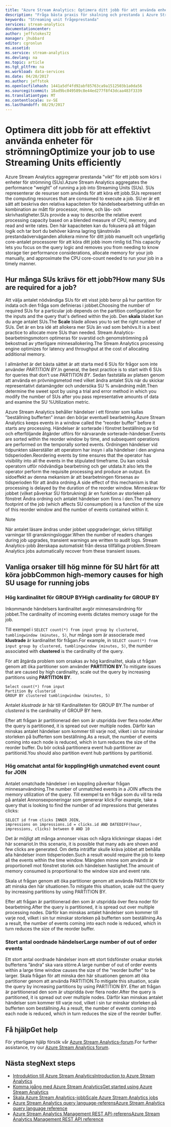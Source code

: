```yaml
---
title: "Azure Stream Analytics: Optimera ditt jobb för att använda enheter för strömning effektivt | Microsoft Docs"
description: "Fråga bästa praxis för skalning och prestanda i Azure Stream Analytics."
keywords: "Streaming unit frågeprestanda"
services: stream-analytics
documentationcenter: 
author: jeffstokes72
manager: jhubbard
editor: cgronlun
ms.assetid: 
ms.service: stream-analytics
ms.devlang: na
ms.topic: article
ms.tgt_pltfrm: na
ms.workload: data-services
ms.date: 04/20/2017
ms.author: jeffstok
ms.openlocfilehash: 1441a5df4fd92abf85763ca9a1512503b1a0da56
ms.sourcegitcommit: 18ad9bc049589c8e44ed277f8f43dcaa483f3339
ms.translationtype: MT
ms.contentlocale: sv-SE
ms.lasthandoff: 08/29/2017
---
```

# <a name="optimize-your-job-to-use-streaming-units-efficiently"></a><span data-ttu-id="48810-104">Optimera ditt jobb för att effektivt använda enheter för strömning</span><span class="sxs-lookup"><span data-stu-id="48810-104">Optimize your job to use Streaming Units efficiently</span></span>

<span data-ttu-id="48810-105">Azure Stream Analytics aggregerar prestanda ”vikt” för ett jobb som körs i enheter för strömning (SUs).</span><span class="sxs-lookup"><span data-stu-id="48810-105">Azure Stream Analytics aggregates the performance "weight" of running a job into Streaming Units (SUs).</span></span> <span data-ttu-id="48810-106">SUs representerar de resurser som används för att köra ett jobb.</span><span class="sxs-lookup"><span data-stu-id="48810-106">SUs represent the computing resources that are consumed to execute a job.</span></span> <span data-ttu-id="48810-107">SU:er är ett sätt att beskriva den relativa kapaciteten för händelsebearbetning utifrån en kombination av mått för processor, minne, och läs- och skrivhastigheter.</span><span class="sxs-lookup"><span data-stu-id="48810-107">SUs provide a way to describe the relative event processing capacity based on a blended measure of CPU, memory, and read and write rates.</span></span> <span data-ttu-id="48810-108">Den här kapaciteten kan du fokusera på att frågan logik och tar bort du behöver känna lagring tjänstnivån prestandaöverväganden allokera minne för ditt jobb manuellt och ungefärlig core-antalet processorer för att köra ditt jobb inom rimlig tid.</span><span class="sxs-lookup"><span data-stu-id="48810-108">This capacity lets you focus on the query logic and removes you from needing to know storage tier performance considerations, allocate memory for your job manually, and approximate the CPU core-count needed to run your job in a timely manner.</span></span>

## <a name="how-many-sus-are-required-for-a-job"></a><span data-ttu-id="48810-109">Hur många SUs krävs för ett jobb?</span><span class="sxs-lookup"><span data-stu-id="48810-109">How many SUs are required for a job?</span></span>

<span data-ttu-id="48810-110">Att välja antalet nödvändiga SUs för ett visst jobb beror på hur partition för indata och den fråga som definieras i jobbet.</span><span class="sxs-lookup"><span data-stu-id="48810-110">Choosing the number of required SUs for a particular job depends on the partition configuration for the inputs and the query that's defined within the job.</span></span> <span data-ttu-id="48810-111">Den **skala** bladet kan du ange antalet SUs.</span><span class="sxs-lookup"><span data-stu-id="48810-111">The **Scale** blade allows you to set the right number of SUs.</span></span> <span data-ttu-id="48810-112">Det är en bra idé att allokera mer SUs än vad som behövs.</span><span class="sxs-lookup"><span data-stu-id="48810-112">It is a best practice to allocate more SUs than needed.</span></span> <span data-ttu-id="48810-113">Stream Analytics-bearbetningsmotorn optimeras för svarstid och genomströmning på bekostnad av ytterligare minnesallokering.</span><span class="sxs-lookup"><span data-stu-id="48810-113">The Stream Analytics processing engine optimizes for latency and throughput at the cost of allocating additional memory.</span></span>

<span data-ttu-id="48810-114">I allmänhet är det bästa sättet är att starta med 6 SUs för frågor som inte använder *PARTITION BY*.</span><span class="sxs-lookup"><span data-stu-id="48810-114">In general, the best practice is to start with 6 SUs for queries that don't use *PARTITION BY*.</span></span> <span data-ttu-id="48810-115">Sedan fastställa av platsen genom att använda en prövningsmetod med vilket ändra antalet SUs när du skickar representativt datamängder och undersöka SU % användning mått.</span><span class="sxs-lookup"><span data-stu-id="48810-115">Then determine the sweet spot by using a trial and error method in which you modify the number of SUs after you pass representative amounts of data and examine the SU %Utilization metric.</span></span>

<span data-ttu-id="48810-116">Azure Stream Analytics behåller händelser i ett fönster som kallas ”beställning bufferten” innan den börjar eventuell bearbetning.</span><span class="sxs-lookup"><span data-stu-id="48810-116">Azure Stream Analytics keeps events in a window called the “reorder buffer” before it starts any processing.</span></span> <span data-ttu-id="48810-117">Händelser är sorterade i fönstret beställning av tid och efterföljande åtgärder utförs för närvarande sorterade-händelser.</span><span class="sxs-lookup"><span data-stu-id="48810-117">Events are sorted within the reorder window by time, and subsequent operations are performed on the temporally sorted events.</span></span> <span data-ttu-id="48810-118">Ordningen händelser vid tidpunkten säkerställer att operatorn har insyn i alla händelser i den angivna tidsperioden.</span><span class="sxs-lookup"><span data-stu-id="48810-118">Reordering events by time ensures that the operator has visibility into all the events in the stipulated timeframe.</span></span> <span data-ttu-id="48810-119">Du kan också operatorn utför nödvändiga bearbetning och ger utdata.</span><span class="sxs-lookup"><span data-stu-id="48810-119">It also lets the operator perform the requisite processing and produce an output.</span></span> <span data-ttu-id="48810-120">En sidoeffekt av denna mekanism är att bearbetningen försenas av tidsperioden för att ändra ordning.</span><span class="sxs-lookup"><span data-stu-id="48810-120">A side effect of this mechanism is that processing is delayed by the duration of the reorder window.</span></span> <span data-ttu-id="48810-121">Minneskrav för jobbet (vilket påverkar SU förbrukning) är en funktion av storleken på fönstret Ändra ordning och antalet händelser som finns i den.</span><span class="sxs-lookup"><span data-stu-id="48810-121">The memory footprint of the job (which affects SU consumption) is a function of the size of this reorder window and the number of events contained within it.</span></span>

> [!NOTE]
> <span data-ttu-id="48810-122">När antalet läsare ändras under jobbet uppgraderingar, skrivs tillfälligt varningar till granskningsloggar.</span><span class="sxs-lookup"><span data-stu-id="48810-122">When the number of readers changes during job upgrades, transient warnings are written to audit logs.</span></span> <span data-ttu-id="48810-123">Stream Analytics-jobb återskapa automatiskt från dessa tillfälliga problem.</span><span class="sxs-lookup"><span data-stu-id="48810-123">Stream Analytics jobs automatically recover from these transient issues.</span></span>

## <a name="common-high-memory-causes-for-high-su-usage-for-running-jobs"></a><span data-ttu-id="48810-124">Vanliga orsaker till hög minne för SU hårt för att köra jobb</span><span class="sxs-lookup"><span data-stu-id="48810-124">Common high-memory causes for high SU usage for running jobs</span></span>

### <a name="high-cardinality-for-group-by"></a><span data-ttu-id="48810-125">Hög kardinalitet för GROUP BY</span><span class="sxs-lookup"><span data-stu-id="48810-125">High cardinality for GROUP BY</span></span>

<span data-ttu-id="48810-126">Inkommande händelsers kardinalitet avgör minnesanvändning för jobbet.</span><span class="sxs-lookup"><span data-stu-id="48810-126">The cardinality of incoming events dictates memory usage for the job.</span></span>

<span data-ttu-id="48810-127">Till exempel i `SELECT count(*) from input group by clustered, tumblingwindow (minutes, 5)`, hur många som är associerade med **klustrade** är kardinalitet för frågan.</span><span class="sxs-lookup"><span data-stu-id="48810-127">For example, in `SELECT count(*) from input group by clustered, tumblingwindow (minutes, 5)`, the number associated with **clustered** is the cardinality of the query.</span></span>

<span data-ttu-id="48810-128">För att åtgärda problem som orsakas av hög kardinalitet, skala ut frågan genom att öka partitioner som använder **PARTITION BY**.</span><span class="sxs-lookup"><span data-stu-id="48810-128">To mitigate issues that are caused by high cardinality, scale out the query by increasing partitions using **PARTITION BY**.</span></span>

```
Select count(*) from input
Partition By clusterid
GROUP BY clustered tumblingwindow (minutes, 5)
```

<span data-ttu-id="48810-129">Antalet *klustrade* är här till Kardinaliteten för GROUP BY.</span><span class="sxs-lookup"><span data-stu-id="48810-129">The number of *clustered* is the cardinality of GROUP BY here.</span></span>

<span data-ttu-id="48810-130">Efter att frågan är partitionerad den som är utspridda över flera noder.</span><span class="sxs-lookup"><span data-stu-id="48810-130">After the query is partitioned, it is spread out over multiple nodes.</span></span> <span data-ttu-id="48810-131">Därför kan minskas antalet händelser som kommer till varje nod, vilket i sin tur minskar storleken på bufferten som beställning.</span><span class="sxs-lookup"><span data-stu-id="48810-131">As a result, the number of events coming into each node is reduced, which in turn reduces the size of the reorder buffer.</span></span> <span data-ttu-id="48810-132">Du bör också partitionera event hub partitioner av partitionid.</span><span class="sxs-lookup"><span data-stu-id="48810-132">You should also partition event hub partitions by partitionid.</span></span>

### <a name="high-unmatched-event-count-for-join"></a><span data-ttu-id="48810-133">Hög omatchat antal för koppling</span><span class="sxs-lookup"><span data-stu-id="48810-133">High unmatched event count for JOIN</span></span>

<span data-ttu-id="48810-134">Antalet omatchade händelser i en koppling påverkar frågan minnesanvändning.</span><span class="sxs-lookup"><span data-stu-id="48810-134">The number of unmatched events in a JOIN affects the memory utilization of the query.</span></span> <span data-ttu-id="48810-135">Till exempel ta en fråga som du vill ta reda på antalet Annonsexponeringar som genererar klick:</span><span class="sxs-lookup"><span data-stu-id="48810-135">For example, take a query that is looking to find the number of ad impressions that generates clicks:</span></span>

```
SELECT id from clicks INNER JOIN,
impressions on impressions.id = clicks.id AND DATEDIFF(hour, impressions, clicks) between 0 AND 10
```

<span data-ttu-id="48810-136">Det är möjligt att många annonser visas och några klickningar skapas i det här scenariot.</span><span class="sxs-lookup"><span data-stu-id="48810-136">In this scenario, it is possible that many ads are shown and few clicks are generated.</span></span> <span data-ttu-id="48810-137">Om detta inträffar skulle kräva jobbet att behålla alla händelser inom tidsperioden.</span><span class="sxs-lookup"><span data-stu-id="48810-137">Such a result would require the job to keep all the events within the time window.</span></span> <span data-ttu-id="48810-138">Mängden minne som används är proportionell mot fönstret storlek och händelsen hastighet.</span><span class="sxs-lookup"><span data-stu-id="48810-138">The amount of memory consumed is proportional to the window size and event rate.</span></span> 

<span data-ttu-id="48810-139">Skala ut frågan genom att öka partitioner genom att använda PARTITION för att minska den här situationen.</span><span class="sxs-lookup"><span data-stu-id="48810-139">To mitigate this situation, scale out the query by increasing partitions by using PARTITION BY.</span></span> 

<span data-ttu-id="48810-140">Efter att frågan är partitionerad den som är utspridda över flera noder för bearbetning.</span><span class="sxs-lookup"><span data-stu-id="48810-140">After the query is partitioned, it is spread out over multiple processing nodes.</span></span> <span data-ttu-id="48810-141">Därför kan minskas antalet händelser som kommer till varje nod, vilket i sin tur minskar storleken på bufferten som beställning.</span><span class="sxs-lookup"><span data-stu-id="48810-141">As a result, the number of events coming into each node is reduced, which in turn reduces the size of the reorder buffer.</span></span>

### <a name="large-number-of-out-of-order-events"></a><span data-ttu-id="48810-142">Stort antal oordnade händelser</span><span class="sxs-lookup"><span data-stu-id="48810-142">Large number of out of order events</span></span> 

<span data-ttu-id="48810-143">Ett stort antal oordnade händelser inom ett stort tidsfönster orsakar storlek buffertens ”ändra” ska vara större.</span><span class="sxs-lookup"><span data-stu-id="48810-143">A large number of out of order events within a large time window causes the size of the "reorder buffer" to be larger.</span></span> <span data-ttu-id="48810-144">Skala frågan för att minska den här situationen genom att öka partitioner genom att använda PARTITION.</span><span class="sxs-lookup"><span data-stu-id="48810-144">To mitigate this situation, scale the query by increasing partitions by using PARTITION BY.</span></span> <span data-ttu-id="48810-145">Efter att frågan är partitionerad den som är utspridda över flera noder.</span><span class="sxs-lookup"><span data-stu-id="48810-145">After the query is partitioned, it is spread out over multiple nodes.</span></span> <span data-ttu-id="48810-146">Därför kan minskas antalet händelser som kommer till varje nod, vilket i sin tur minskar storleken på bufferten som beställning.</span><span class="sxs-lookup"><span data-stu-id="48810-146">As a result, the number of events coming into each node is reduced, which in turn reduces the size of the reorder buffer.</span></span> 


## <a name="get-help"></a><span data-ttu-id="48810-147">Få hjälp</span><span class="sxs-lookup"><span data-stu-id="48810-147">Get help</span></span>
<span data-ttu-id="48810-148">För ytterligare hjälp försök vår [Azure Stream Analytics-forum](https://social.msdn.microsoft.com/Forums/en-US/home?forum=AzureStreamAnalytics).</span><span class="sxs-lookup"><span data-stu-id="48810-148">For further assistance, try our [Azure Stream Analytics forum](https://social.msdn.microsoft.com/Forums/en-US/home?forum=AzureStreamAnalytics).</span></span>

## <a name="next-steps"></a><span data-ttu-id="48810-149">Nästa steg</span><span class="sxs-lookup"><span data-stu-id="48810-149">Next steps</span></span>
* [<span data-ttu-id="48810-150">Introduktion till Azure Stream Analytics</span><span class="sxs-lookup"><span data-stu-id="48810-150">Introduction to Azure Stream Analytics</span></span>](stream-analytics-introduction.md)
* [<span data-ttu-id="48810-151">Komma igång med Azure Stream Analytics</span><span class="sxs-lookup"><span data-stu-id="48810-151">Get started using Azure Stream Analytics</span></span>](stream-analytics-real-time-fraud-detection.md)
* [<span data-ttu-id="48810-152">Skala Azure Stream Analytics-jobb</span><span class="sxs-lookup"><span data-stu-id="48810-152">Scale Azure Stream Analytics jobs</span></span>](stream-analytics-scale-jobs.md)
* [<span data-ttu-id="48810-153">Azure Stream Analytics query language-referens</span><span class="sxs-lookup"><span data-stu-id="48810-153">Azure Stream Analytics query language reference</span></span>](https://msdn.microsoft.com/library/azure/dn834998.aspx)
* [<span data-ttu-id="48810-154">Azure Stream Analytics Management REST API-referens</span><span class="sxs-lookup"><span data-stu-id="48810-154">Azure Stream Analytics Management REST API reference</span></span>](https://msdn.microsoft.com/library/azure/dn835031.aspx)
